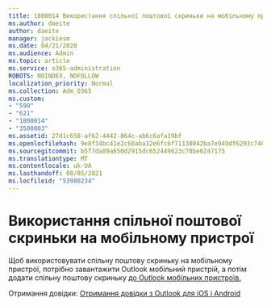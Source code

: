 ```yaml
---
title: 1800014 Використання спільної поштової скриньки на мобільному пристрої
ms.author: daeite
author: daeite
manager: jackiesm
ms.date: 04/21/2020
ms.audience: Admin
ms.topic: article
ms.service: o365-administration
ROBOTS: NOINDEX, NOFOLLOW
localization_priority: Normal
ms.collection: Adm_O365
ms.custom:
- "599"
- "621"
- "1800014"
- "3500003"
ms.assetid: 27d1c658-af62-4442-864c-ab6c6afa19bf
ms.openlocfilehash: 9e8f34bc41e2c60aba32e6fc6f71138042ba7e949df6293c7407452d5e33a680
ms.sourcegitcommit: b5f7da89a650d2915dc652449623c78be6247175
ms.translationtype: MT
ms.contentlocale: uk-UA
ms.lasthandoff: 08/05/2021
ms.locfileid: "53980234"
---
```

# <a name="using-a-shared-mailbox-on-a-mobile-device"></a>Використання спільної поштової скриньки на мобільному пристрої

Щоб використовувати спільну поштову скриньку на [](https://products.office.com/outlook-mobile-for-android-and-ios) мобільному пристрої, потрібно завантажити Outlook мобільний пристрій, а потім додати спільну поштову скриньку [до Outlook мобільних пристроїв.](https://support.office.com/article/Add-a-shared-mailbox-to-Outlook-mobile-f866242c-81b2-472e-8776-6c49c5473c9f)
  
Отримання довідки: [Отримання довідки з Outlook для iOS і Android](https://support.office.com/article/Get-in-app-help-for-Outlook-for-iOS-and-Android-218a22d1-9fa5-4889-b689-de1c63493243)
  